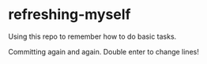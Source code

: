 # refreshing-myself
Using this repo to remember how to do basic tasks. 

Committing again and again. Double enter to change lines!
